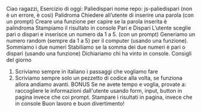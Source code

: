 Ciao ragazzi,
Esercizio di oggi: Paliedispari
nome repo: js-paliedispari  (non è un errore, è così)
Palidroma
Chiedere all’utente di inserire una parola (con un prompt)
Creare una funzione per capire se la parola inserita è palindroma
Stampiamo il risultato in console
Pari e Dispari
L’utente sceglie pari o dispari e inserisce un numero da 1 a 5. (con un prompt)
Generiamo un numero random (sempre da 1 a 5) per il computer (usando una funzione).
Sommiamo i due numeri
Stabiliamo se la somma dei due numeri è pari o dispari (usando una funzione)
Dichiariamo chi ha vinto in console.
Consigli del giorno
1. Scriviamo sempre in italiano i passaggi che vogliamo fare
2. Scriviamo sempre solo un pezzetto di codice alla volta, se funziona allora andiamo avanti.
BONUS
Se ne avete tempo e voglia, provate a:
 raccogliere le informazioni dall'utente usando form, input, button in pagina invece che coi prompt.
Stampare i risultati in pagina, invece che in console
Buon lavoro e buon divertimento!